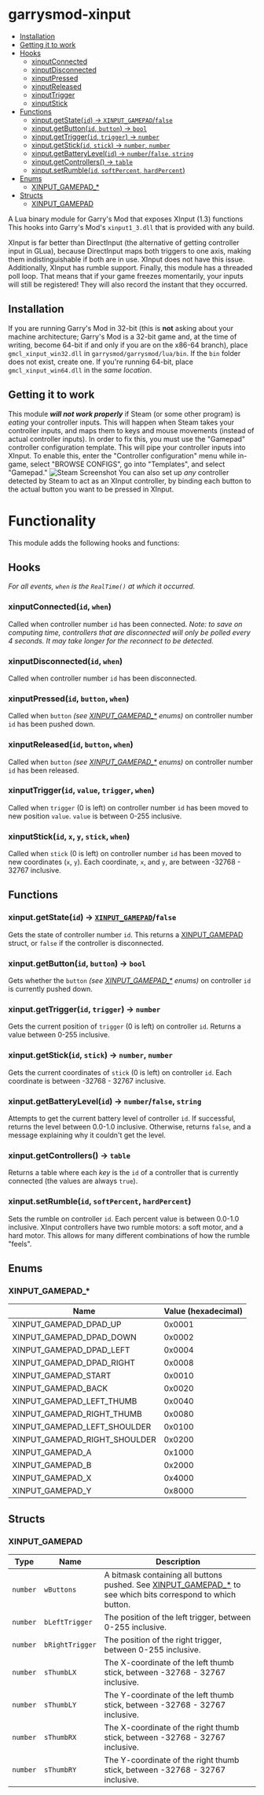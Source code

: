 # garrysmod-xinput
* [Installation](#installation)
* [Getting it to work](#getting-it-to-work)
* [Hooks](#hooks)
  * [xinputConnected](#xinputconnectedid-when)
  * [xinputDisconnected](#xinputdisconnectedid-when)
  * [xinputPressed](#xinputpressedid-button-when)
  * [xinputReleased](#xinputreleasedid-button-when)
  * [xinputTrigger](#xinputtriggerid-value-trigger-when)
  * [xinputStick](#xinputstickid-x-y-stick-when)
* [Functions](#functions)
  * [xinput.getState(`id`) → `XINPUT_GAMEPAD`/`false`](#xinputgetstateid--xinput_gamepadfalse)
  * [xinput.getButton(`id`, `button`) → `bool`](#xinputgetbuttonid-button--bool)
  * [xinput.getTrigger(`id`, `trigger`) → `number`](#xinputgettriggerid-trigger--number)
  * [xinput.getStick(`id`, `stick`) → `number`, `number`](#xinputgetstickid-stick--number-number)
  * [xinput.getBatteryLevel(`id`) → `number`/`false`, `string`](#xinputgetbatterylevelid--numberfalse-string)
  * [xinput.getControllers() → `table`](#xinputgetcontrollers--table)
  * [xinput.setRumble(`id`, `softPercent`, `hardPercent`)](#xinputsetrumbleid-softpercent-hardpercent)
* [Enums](#enums)
  * [XINPUT\_GAMEPAD\_*](#xinput_gamepad_)
* [Structs](#structs)
  * [XINPUT_GAMEPAD](#xinput_gamepad)

A Lua binary module for Garry's Mod that exposes XInput (1.3) functions
This hooks into Garry's Mod's `xinput1_3.dll` that is provided with any build.

XInput is far better than DirectInput (the alternative of getting controller input in GLua), because DirectInput maps both triggers to one axis, making them indistinguishable if both are in use. XInput does not have this issue. Additionally, XInput has rumble support.
Finally, this module has a threaded poll loop. That means that if your game freezes momentarily, your inputs will still be registered! They will also record the instant that they occurred.

## Installation
If you are running Garry's Mod in 32-bit (this is **not** asking about your machine architecture; Garry's Mod is a 32-bit game and, at the time of writing, become 64-bit if and only if you are on the x86-64 branch), place `gmcl_xinput_win32.dll` in `garrysmod/garrysmod/lua/bin`. If the `bin` folder does not exist, create one. If you're running 64-bit, place `gmcl_xinput_win64.dll` in the _same location_.

## Getting it to work
This module ***will not work properly*** if Steam (or some other program) is *eating* your controller inputs. This will happen when Steam takes your controller inputs, and maps them to keys and mouse movements (instead of actual controller inputs). In order to fix this, you must use the "Gamepad" controller configuration template. This will pipe your controller inputs into XInput. To enable this, enter the "Controller configuration" menu while in-game, select "BROWSE CONFIGS", go into "Templates", and select "Gamepad."
![Steam Screenshot](http://mitterdoo.net/u/2019-06/3c605d5d-8966-4a75-a9dd-2374312b3bd9.png)
You can also set up *any* controller detected by Steam to act as an XInput controller, by binding each button to the actual button you want to be pressed in XInput.


# Functionality
This module adds the following hooks and functions:
## Hooks
_For all events, `when` is the `RealTime()` at which it occurred._

### xinputConnected(`id`, `when`)
Called when controller number `id` has been connected. *Note: to save on computing time, controllers that are disconnected will only be polled every 4 seconds. It may take longer for the reconnect to be detected.*

### xinputDisconnected(`id`, `when`)
Called when controller number `id` has been disconnected.

### xinputPressed(`id`, `button`, `when`)
Called when `button` _(see [XINPUT_GAMEPAD_*](#xinput_gamepad_) enums)_ on controller number `id` has been pushed down.

### xinputReleased(`id`, `button`, `when`)
Called when `button` _(see [XINPUT_GAMEPAD_*](#xinput_gamepad_) enums)_ on controller number `id` has been released.

### xinputTrigger(`id`, `value`, `trigger`, `when`)
Called when `trigger` (0 is left) on controller number `id` has been moved to new position `value`. `value` is between 0-255 inclusive.

### xinputStick(`id`, `x`, `y`, `stick`, `when`)
Called when `stick` (0 is left) on controller number `id` has been moved to new coordinates (`x`, `y`). Each coordinate, `x`, and `y`, are between -32768 - 32767 inclusive.

## Functions

### xinput.getState(`id`) → [`XINPUT_GAMEPAD`](#xinput_gamepad)/`false`
Gets the state of controller number `id`. This returns a [XINPUT_GAMEPAD](#xinput_gamepad) struct, or `false` if the controller is disconnected.

### xinput.getButton(`id`, `button`) → `bool`
Gets whether the `button` _(see [XINPUT_GAMEPAD_*](#xinput_gamepad_) enums)_ on controller `id` is currently pushed down.

### xinput.getTrigger(`id`, `trigger`) → `number`
Gets the current position of `trigger` (0 is left) on controller `id`. Returns a value between 0-255 inclusive.

### xinput.getStick(`id`, `stick`) → `number`, `number`
Gets the current coordinates of `stick` (0 is left) on controller `id`. Each coordinate is between -32768 - 32767 inclusive.

### xinput.getBatteryLevel(`id`) → `number`/`false`, `string`
Attempts to get the current battery level of controller `id`. If successful, returns the level between 0.0-1.0 inclusive. Otherwise, returns `false`, and a message explaining why it couldn't get the level.

### xinput.getControllers() → `table`
Returns a table where each _key_ is the `id` of a controller that is currently connected (the values are always `true`).

### xinput.setRumble(`id`, `softPercent`, `hardPercent`)
Sets the rumble on controller `id`. Each percent value is between 0.0-1.0 inclusive. XInput controllers have two rumble motors: a soft motor, and a hard motor. This allows for many different combinations of how the rumble "feels".

## Enums

### XINPUT_GAMEPAD_*
Name | Value (hexadecimal)
-----|--------------------
XINPUT_GAMEPAD_DPAD_UP | 0x0001
XINPUT_GAMEPAD_DPAD_DOWN | 0x0002
XINPUT_GAMEPAD_DPAD_LEFT | 0x0004
XINPUT_GAMEPAD_DPAD_RIGHT | 0x0008
XINPUT_GAMEPAD_START | 0x0010
XINPUT_GAMEPAD_BACK | 0x0020
XINPUT_GAMEPAD_LEFT_THUMB | 0x0040
XINPUT_GAMEPAD_RIGHT_THUMB | 0x0080
XINPUT_GAMEPAD_LEFT_SHOULDER | 0x0100
XINPUT_GAMEPAD_RIGHT_SHOULDER | 0x0200
XINPUT_GAMEPAD_A | 0x1000
XINPUT_GAMEPAD_B | 0x2000
XINPUT_GAMEPAD_X | 0x4000
XINPUT_GAMEPAD_Y | 0x8000

## Structs

### XINPUT_GAMEPAD
Type | Name | Description
-----|------|------------
`number` | `wButtons` | A bitmask containing all buttons pushed. See [XINPUT_GAMEPAD_*](#xinput_gamepad_) to see which bits correspond to which button.
`number` | `bLeftTrigger` | The position of the left trigger, between 0-255 inclusive.
`number` | `bRightTrigger` | The position of the right trigger, between 0-255 inclusive.
`number` | `sThumbLX` | The X-coordinate of the left thumb stick, between -32768 - 32767 inclusive.
`number` | `sThumbLY` | The Y-coordinate of the left thumb stick, between -32768 - 32767 inclusive.
`number` | `sThumbRX` | The X-coordinate of the right thumb stick, between -32768 - 32767 inclusive.
`number` | `sThumbRY` | The Y-coordinate of the right thumb stick, between -32768 - 32767 inclusive.
